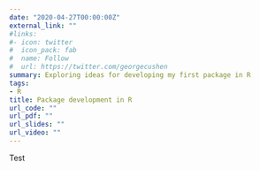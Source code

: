 ```yaml
---
date: "2020-04-27T00:00:00Z"
external_link: ""
#links:
#- icon: twitter
#  icon_pack: fab
#  name: Follow
#  url: https://twitter.com/georgecushen
summary: Exploring ideas for developing my first package in R
tags:
- R
title: Package development in R
url_code: ""
url_pdf: ""
url_slides: ""
url_video: ""
---
```


Test 
